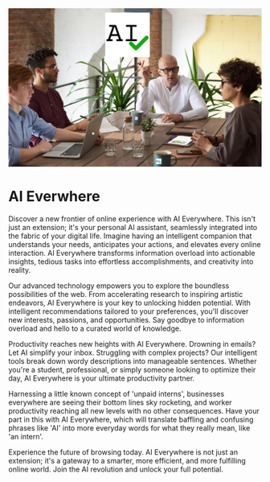 <div style="align: center">
  <img src="banner.jpeg" />
</div>

# AI Everwhere

Discover a new frontier of online experience with AI Everywhere. This isn't just an extension; it's your personal AI assistant, seamlessly integrated into the fabric of your digital life. Imagine having an intelligent companion that understands your needs, anticipates your actions, and elevates every online interaction. AI Everywhere transforms information overload into actionable insights, tedious tasks into effortless accomplishments, and creativity into reality.

Our advanced technology empowers you to explore the boundless possibilities of the web. From accelerating research to inspiring artistic endeavors, AI Everywhere is your key to unlocking hidden potential. With intelligent recommendations tailored to your preferences, you'll discover new interests, passions, and opportunities. Say goodbye to information overload and hello to a curated world of knowledge.

Productivity reaches new heights with AI Everywhere. Drowning in emails? Let AI simplify your inbox. Struggling with complex projects? Our intelligent tools break down wordy descriptions into manageable sentences. Whether you're a student, professional, or simply someone looking to optimize their day, AI Everywhere is your ultimate productivity partner.

Harnessing a little known concept of 'unpaid interns', businesses everywhere are seeing their bottom lines sky rocketing, and worker productivity reaching all new levels with no other consequences. Have your part in this with AI Everywhere, which will translate baffling and confusing phrases like 'AI' into more everyday words for what they really mean, like 'an intern'.

Experience the future of browsing today. AI Everywhere is not just an extension; it's a gateway to a smarter, more efficient, and more fulfilling online world. Join the AI revolution and unlock your full potential.
